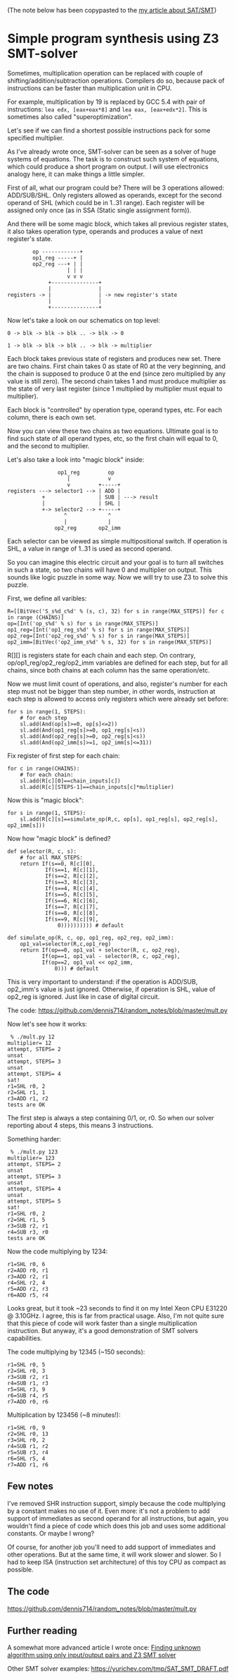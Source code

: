(The note below has been copypasted to the [my article about SAT/SMT](https://yurichev.com/tmp/SAT_SMT_DRAFT.pdf))

# Simple program synthesis using Z3 SMT-solver

Sometimes, multiplication operation can be replaced with couple of shifting/addition/subtraction operations.
Compilers do so, because pack of instructions can be faster than multiplication unit in CPU.

For example, multiplication by 19 is replaced by GCC 5.4 with pair of instructions: `lea edx, [eax+eax*8]` and
`lea eax, [eax+edx*2]`.
This is sometimes also called "superoptimization".

Let's see if we can find a shortest possible instructions pack for some specified multiplier.

As I've already wrote once, SMT-solver can be seen as a solver of huge systems of equations.
The task is to construct such system of equations, which could produce a short program on output.
I will use electronics analogy here, it can make things a little simpler.

First of all, what our program could be? There will be 3 operations allowed: ADD/SUB/SHL.
Only registers allowed as operands, except for the second operand of SHL (which could be in 1..31 range).
Each register will be assigned only once (as in SSA (Static single assignment form)).

And there will be some magic block, which takes all previous register states, it also takes operation type,
operands and produces a value of next register's state.


	        op ------------+
	        op1_reg -----+ |
	        op2_reg ---+ | |
	                   | | |
	                   v v v
	             +---------------+
	             |               |
	registers -> |               | -> new register's state
	             |               |
	             +---------------+


Now let's take a look on our schematics on top level:

	0 -> blk -> blk -> blk .. -> blk -> 0

	1 -> blk -> blk -> blk .. -> blk -> multiplier

Each block takes previous state of registers and produces new set.
There are two chains.
First chain takes 0 as state of R0 at the very beginning, and the chain is supposed to produce 0 at the end
(since zero multiplied by any value is still zero).
The second chain takes 1 and must produce multiplier as the state of very last register
(since 1 multiplied by multiplier must equal to multiplier).

Each block is "controlled" by operation type, operand types, etc.
For each column, there is each own set.

Now you can view these two chains as two equations.
Ultimate goal is to find such state of all operand types, etc, so the first chain will equal to 0,
and the second to multiplier.

Let's also take a look into "magic block" inside:


	                op1_reg         op
	                   |            v
	                   v         +-----+
	registers ---> selector1 --> | ADD |
	           +                 | SUB | ---> result
	           |                 | SHL |
	           +-> selector2 --> +-----+
	                  ^             ^
	                  |             |
	               op2_reg       op2_imm

Each selector can be viewed as simple multipositional switch.
If operation is SHL, a value in range of 1..31 is used as second operand.

So you can imagine this electric circuit and your goal is to turn all switches in such a state, so two chains
will have 0 and multiplier on output.
This sounds like logic puzzle in some way.
Now we will try to use Z3 to solve this puzzle.

First, we define all varibles:

	R=[[BitVec('S_s%d_c%d' % (s, c), 32) for s in range(MAX_STEPS)] for c in range (CHAINS)]
	op=[Int('op_s%d' % s) for s in range(MAX_STEPS)]
	op1_reg=[Int('op1_reg_s%d' % s) for s in range(MAX_STEPS)]
	op2_reg=[Int('op2_reg_s%d' % s) for s in range(MAX_STEPS)]
	op2_imm=[BitVec('op2_imm_s%d' % s, 32) for s in range(MAX_STEPS)]

R[][] is registers state for each chain and each step.
On contrary, op/op1\_reg/op2\_reg/op2\_imm variables are defined for each step, but for all chains,
since both chains at each column has the same operation/etc.

Now we must limit count of operations, and also, register's number for each step must not be bigger than step number,
in other words, instruction at each step is allowed to access only registers which were already set before:

	for s in range(1, STEPS):
	    # for each step
	    sl.add(And(op[s]>=0, op[s]<=2))
	    sl.add(And(op1_reg[s]>=0, op1_reg[s]<s))
	    sl.add(And(op2_reg[s]>=0, op2_reg[s]<s))
	    sl.add(And(op2_imm[s]>=1, op2_imm[s]<=31))

Fix register of first step for each chain:

	for c in range(CHAINS):
	    # for each chain:
	    sl.add(R[c][0]==chain_inputs[c])
	    sl.add(R[c][STEPS-1]==chain_inputs[c]*multiplier)

Now this is "magic block":

	for s in range(1, STEPS):
	    sl.add(R[c][s]==simulate_op(R,c, op[s], op1_reg[s], op2_reg[s], op2_imm[s]))

Now how "magic block" is defined?

	def selector(R, c, s):
	    # for all MAX_STEPS:
	    return If(s==0, R[c][0],
        	    If(s==1, R[c][1],
	            If(s==2, R[c][2],
        	    If(s==3, R[c][3],
	            If(s==4, R[c][4],
	            If(s==5, R[c][5],
        	    If(s==6, R[c][6],
	            If(s==7, R[c][7],
        	    If(s==8, R[c][8],
	            If(s==9, R[c][9],
        	        0)))))))))) # default

	def simulate_op(R, c, op, op1_reg, op2_reg, op2_imm):
	    op1_val=selector(R,c,op1_reg)
	    return If(op==0, op1_val + selector(R, c, op2_reg),
        	   If(op==1, op1_val - selector(R, c, op2_reg),
	           If(op==2, op1_val << op2_imm,
        	       0))) # default

This is very important to understand: if the operation is ADD/SUB, op2\_imm's value is just ignored.
Otherwise, if operation is SHL, value of op2\_reg is ignored.
Just like in case of digital circuit.

The code: https://github.com/dennis714/random_notes/blob/master/mult.py

Now let's see how it works:

	 % ./mult.py 12
	multiplier= 12
	attempt, STEPS= 2
	unsat
	attempt, STEPS= 3
	unsat
	attempt, STEPS= 4
	sat!
	r1=SHL r0, 2
	r2=SHL r1, 1
	r3=ADD r1, r2
	tests are OK

The first step is always a step containing 0/1, or, r0.
So when our solver reporting about 4 steps, this means 3 instructions.

Something harder:

	 % ./mult.py 123
	multiplier= 123
	attempt, STEPS= 2
	unsat
	attempt, STEPS= 3
	unsat
	attempt, STEPS= 4
	unsat
	attempt, STEPS= 5
	sat!
	r1=SHL r0, 2
	r2=SHL r1, 5
	r3=SUB r2, r1
	r4=SUB r3, r0
	tests are OK

Now the code multiplying by 1234:

	r1=SHL r0, 6
	r2=ADD r0, r1
	r3=ADD r2, r1
	r4=SHL r2, 4
	r5=ADD r2, r3
	r6=ADD r5, r4

Looks great, but it took ~23 seconds to find it on my Intel Xeon CPU E31220 @ 3.10GHz.
I agree, this is far from practical usage.
Also, I'm not quite sure that this piece of code will work faster than a single multiplication instruction.
But anyway, it's a good demonstration of SMT solvers capabilities.

The code multiplying by 12345 (~150 seconds):

	r1=SHL r0, 5
	r2=SHL r0, 3
	r3=SUB r2, r1
	r4=SUB r1, r3
	r5=SHL r3, 9
	r6=SUB r4, r5
	r7=ADD r0, r6

Multiplication by 123456 (~8 minutes!):

	r1=SHL r0, 9
	r2=SHL r0, 13
	r3=SHL r0, 2
	r4=SUB r1, r2
	r5=SUB r3, r4
	r6=SHL r5, 4
	r7=ADD r1, r6

## Few notes

I've removed SHR instruction support, simply because the code multiplying by a constant makes no use of it.
Even more: it's not a problem to add support of immediates as second operand for all instructions,
but again, you wouldn't find a piece of code which does this job and uses some additional constants.
Or maybe I wrong?

Of course, for another job you'll need to add support of immediates and other operations.
But at the same time, it will work slower and slower.
So I had to keep ISA (instruction set architecture) of this toy CPU as compact as possible.

## The code

https://github.com/dennis714/random_notes/blob/master/mult.py

## Further reading

A somewhat more advanced article I wrote once: [Finding unknown algorithm using only input/output pairs and Z3 SMT
solver](https://yurichev.com/writings/z3_rockey.pdf)

Other SMT solver examples: https://yurichev.com/tmp/SAT_SMT_DRAFT.pdf


